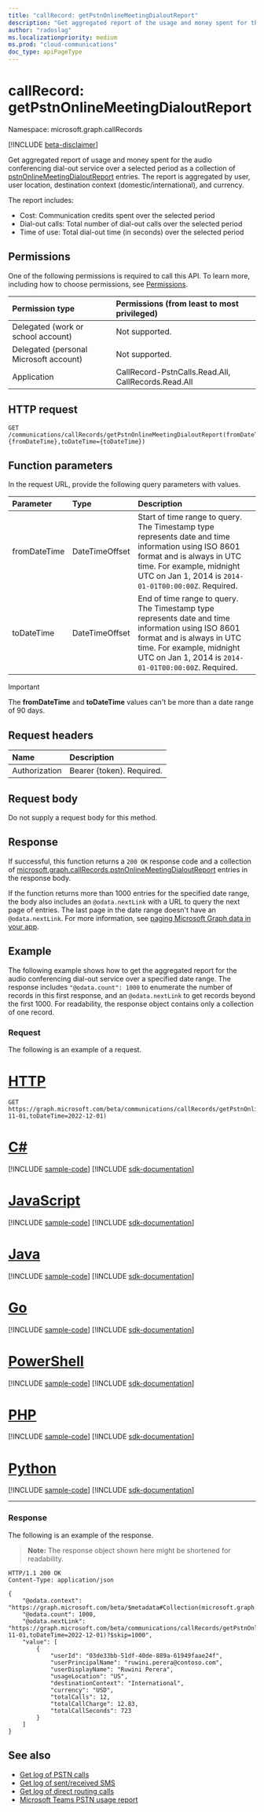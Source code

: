 ```yaml
---
title: "callRecord: getPstnOnlineMeetingDialoutReport"
description: "Get aggregated report of the usage and money spent for the audio conferencing dial-out service as a collection of pstnOnlineMeetingDialoutReport entries."
author: "radoslag"
ms.localizationpriority: medium
ms.prod: "cloud-communications"
doc_type: apiPageType
---
```


# callRecord: getPstnOnlineMeetingDialoutReport

Namespace: microsoft.graph.callRecords

[!INCLUDE [beta-disclaimer](../../includes/beta-disclaimer.md)]

Get aggregated report of usage and money spent for the audio conferencing dial-out service over a selected period as a collection of [pstnOnlineMeetingDialoutReport](../resources/callrecords-pstnonlinemeetingdialoutreport.md) entries.
The report is aggregated by user, user location, destination context (domestic/international), and currency.

The report includes:

- Cost: Communication credits spent over the selected period
- Dial-out calls: Total number of dial-out calls over the selected period
- Time of use: Total dial-out time (in seconds) over the selected period

## Permissions

One of the following permissions is required to call this API. To learn more, including how to choose permissions, see [Permissions](/graph/permissions-reference).

|Permission type|Permissions (from least to most privileged)|
|:---|:---|
|Delegated (work or school account)| Not supported. |
|Delegated (personal Microsoft account)| Not supported. |
|Application| CallRecord-PstnCalls.Read.All, CallRecords.Read.All |

## HTTP request

<!-- {
  "blockType": "ignored"
}
-->
``` http
GET /communications/callRecords/getPstnOnlineMeetingDialoutReport(fromDateTime={fromDateTime},toDateTime={toDateTime})
```

## Function parameters

In the request URL, provide the following query parameters with values.

|Parameter|Type|Description|
|:---|:---|:---|
|fromDateTime|DateTimeOffset|Start of time range to query. The Timestamp type represents date and time information using ISO 8601 format and is always in UTC time. For example, midnight UTC on Jan 1, 2014 is `2014-01-01T00:00:00Z`. Required.|
|toDateTime|DateTimeOffset|End of time range to query. The Timestamp type represents date and time information using ISO 8601 format and is always in UTC time. For example, midnight UTC on Jan 1, 2014 is `2014-01-01T00:00:00Z`. Required.|

> [!IMPORTANT]
> The **fromDateTime** and **toDateTime** values can't be more than a date range of 90 days.

## Request headers

|Name|Description|
|:---|:---|
|Authorization|Bearer {token}. Required.|

## Request body

Do not supply a request body for this method.

## Response

If successful, this function returns a `200 OK` response code and a collection of [microsoft.graph.callRecords.pstnOnlineMeetingDialoutReport](../resources/callrecords-pstnonlinemeetingdialoutreport.md) entries in the response body.
  
If the function returns more than 1000 entries for the specified date range, the body also includes an `@odata.nextLink` with a URL to query the next page of entries. The last page in the date range doesn't have an `@odata.nextLink`. For more information, see [paging Microsoft Graph data in your app](/graph/paging).

## Example

The following example shows how to get the aggregated report for the audio conferencing dial-out service over a specified date range. The response includes `"@odata.count": 1000` to enumerate the number of records in this first response, and an `@odata.nextLink` to get records beyond the first 1000. For readability, the response object contains only a collection of one record.

### Request

The following is an example of a request.
# [HTTP](#tab/http)
<!-- {
  "blockType": "request",
  "name": "callrecordthis.getpstnonlinemeetingdialoutreport"
}
-->
``` http
GET https://graph.microsoft.com/beta/communications/callRecords/getPstnOnlineMeetingDialoutReport(fromDateTime=2022-11-01,toDateTime=2022-12-01)
```

# [C#](#tab/csharp)
[!INCLUDE [sample-code](../includes/snippets/csharp/callrecordthisgetpstnonlinemeetingdialoutreport-csharp-snippets.md)]
[!INCLUDE [sdk-documentation](../includes/snippets/snippets-sdk-documentation-link.md)]

# [JavaScript](#tab/javascript)
[!INCLUDE [sample-code](../includes/snippets/javascript/callrecordthisgetpstnonlinemeetingdialoutreport-javascript-snippets.md)]
[!INCLUDE [sdk-documentation](../includes/snippets/snippets-sdk-documentation-link.md)]

# [Java](#tab/java)
[!INCLUDE [sample-code](../includes/snippets/java/callrecordthisgetpstnonlinemeetingdialoutreport-java-snippets.md)]
[!INCLUDE [sdk-documentation](../includes/snippets/snippets-sdk-documentation-link.md)]

# [Go](#tab/go)
[!INCLUDE [sample-code](../includes/snippets/go/callrecordthisgetpstnonlinemeetingdialoutreport-go-snippets.md)]
[!INCLUDE [sdk-documentation](../includes/snippets/snippets-sdk-documentation-link.md)]

# [PowerShell](#tab/powershell)
[!INCLUDE [sample-code](../includes/snippets/powershell/callrecordthisgetpstnonlinemeetingdialoutreport-powershell-snippets.md)]
[!INCLUDE [sdk-documentation](../includes/snippets/snippets-sdk-documentation-link.md)]

# [PHP](#tab/php)
[!INCLUDE [sample-code](../includes/snippets/php/callrecordthisgetpstnonlinemeetingdialoutreport-php-snippets.md)]
[!INCLUDE [sdk-documentation](../includes/snippets/snippets-sdk-documentation-link.md)]

# [Python](#tab/python)
[!INCLUDE [sample-code](../includes/snippets/python/callrecordthisgetpstnonlinemeetingdialoutreport-python-snippets.md)]
[!INCLUDE [sdk-documentation](../includes/snippets/snippets-sdk-documentation-link.md)]

---

### Response

The following is an example of the response.
>**Note:** The response object shown here might be shortened for readability.
<!-- {
  "blockType": "response",
  "truncated": true,
  "@odata.type": "Collection(microsoft.graph.callRecords.pstnOnlineMeetingDialoutReport)"
}
-->
``` http
HTTP/1.1 200 OK
Content-Type: application/json

{
    "@odata.context": "https://graph.microsoft.com/beta/$metadata#Collection(microsoft.graph.callRecords.pstnOnlineMeetingDialoutReport)",
    "@odata.count": 1000,
    "@odata.nextLink": "https://graph.microsoft.com/beta/communications/callRecords/getPstnOnlineMeetingDialoutReport(fromDateTime=2022-11-01,toDateTime=2022-12-01)?$skip=1000",
    "value": [
        {
            "userId": "03de33bb-51df-40de-889a-61949faae24f",
            "userPrincipalName": "ruwini.perera@contoso.com",
            "userDisplayName": "Ruwini Perera",
            "usageLocation": "US",
            "destinationContext": "International",
            "currency": "USD",
            "totalCalls": 12,
            "totalCallCharge": 12.83,
            "totalCallSeconds": 723
        }
    ]
}
```

## See also

- [Get log of PSTN calls](callrecords-callrecord-getpstncalls.md)
- [Get log of sent/received SMS](callrecords-callrecord-getsmslog.md)
- [Get log of direct routing calls](callrecords-callrecord-getdirectroutingcalls.md)
- [Microsoft Teams PSTN usage report](/microsoftteams/teams-analytics-and-reports/pstn-usage-report)

<!-- {
  "type": "#page.annotation",
  "suppressions": [
        "Error: callrecordthis.getpstnonlinemeetingdialoutreport/container/totalCallCharge:
      Expected type String but actual was Double. Property: totalCallCharge, actual value: '12.83'"
    ]
}-->
